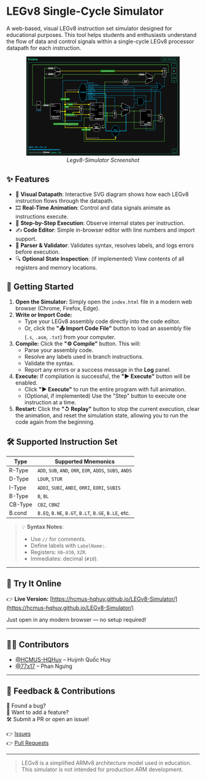 # LEGv8 Single-Cycle Simulator

A web-based, visual LEGv8 instruction set simulator designed for educational purposes. This tool helps students and enthusiasts understand the flow of data and control signals within a single-cycle LEGv8 processor datapath for each instruction.

<p align="center">
  <img src="./image.png" alt="Legv8-Simulator Screenshot" width="400"/>
  <br/>
  <em>Legv8-Simulator Screenshot</em>
</p>

## ✨ Features

- 🧠 **Visual Datapath**: Interactive SVG diagram shows how each LEGv8 instruction flows through the datapath.
- 🎞 **Real-Time Animation**: Control and data signals animate as instructions execute.
- 🔁 **Step-by-Step Execution**: Observe internal states per instruction.
- ✍️ **Code Editor**: Simple in-browser editor with line numbers and import support.
- 🧪 **Parser & Validator**: Validates syntax, resolves labels, and logs errors before execution.
- 🔍 **Optional State Inspection**: (if implemented) View contents of all registers and memory locations.

## 🚀 Getting Started

1.  **Open the Simulator:** Simply open the `index.html` file in a modern web browser (Chrome, Firefox, Edge).
2.  **Write or Import Code:**
    *   Type your LEGv8 assembly code directly into the code editor.
    *   Or, click the **"📤 Import Code File"** button to load an assembly file (`.s`, `.asm`, `.txt`) from your computer.
3.  **Compile:** Click the **"⚙️ Compile"** button. This will:
    *   Parse your assembly code.
    *   Resolve any labels used in branch instructions.
    *   Validate the syntax.
    *   Report any errors or a success message in the **Log** panel.
4.  **Execute:** If compilation is successful, the **"▶ Execute"** button will be enabled.
    *   Click **"▶ Execute"** to run the entire program with full animation.
    *   (Optional, if implemented) Use the "Step" button to execute one instruction at a time.
5.  **Restart:** Click the **"↺ Replay"** button to stop the current execution, clear the animation, and reset the simulation state, allowing you to run the code again from the beginning.

## 🛠️ Supported Instruction Set

| Type      | Supported Mnemonics                                                    |
|-----------|-------------------------------------------------------------------------|
| R-Type    | `ADD`, `SUB`, `AND`, `ORR`, `EOR`, `ADDS`, `SUBS`, `ANDS`              |
| D-Type    | `LDUR`, `STUR`                                                         |
| I-Type    | `ADDI`, `SUBI`, `ANDI`, `ORRI`, `EORI`, `SUBIS`                        |
| B-Type    | `B`, `BL`                                                              |
| CB-Type   | `CBZ`, `CBNZ`                                                          |
| B.cond    | `B.EQ`, `B.NE`, `B.GT`, `B.LT`, `B.GE`, `B.LE`, etc.                   |

> 💡 **Syntax Notes**:
> - Use `//` for comments.
> - Define labels with `LabelName:`.
> - Registers: `X0–X30`, `XZR`.
> - Immediates: decimal (`#10`).

---

## 🔗 Try It Online

👉 **Live Version:** [https://hcmus-hqhuy.github.io/LEGv8-Simulator/](https://hcmus-hqhuy.github.io/LEGv8-Simulator/)

Just open in any modern browser — no setup required!

---

## 👨‍💻 Contributors

- [@HCMUS-HQHuy](https://github.com/HCMUS-HQHuy) – Huỳnh Quốc Huy  
- [@77x17](https://github.com/77x17) – Phan Ngưng

---

## 🙌 Feedback & Contributions

💬 Found a bug?  
🧠 Want to add a feature?  
🛠 Submit a PR or open an issue!

👉 [Issues](https://github.com/HCMUS-HQHuy/LEGv8-Simulator/issues)  
👉 [Pull Requests](https://github.com/HCMUS-HQHuy/LEGv8-Simulator/pulls)

---

> LEGv8 is a simplified ARMv8 architecture model used in education. This simulator is not intended for production ARM development.

